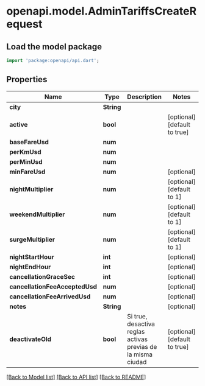 # openapi.model.AdminTariffsCreateRequest

## Load the model package
```dart
import 'package:openapi/api.dart';
```

## Properties
Name | Type | Description | Notes
------------ | ------------- | ------------- | -------------
**city** | **String** |  | 
**active** | **bool** |  | [optional] [default to true]
**baseFareUsd** | **num** |  | 
**perKmUsd** | **num** |  | 
**perMinUsd** | **num** |  | 
**minFareUsd** | **num** |  | [optional] 
**nightMultiplier** | **num** |  | [optional] [default to 1]
**weekendMultiplier** | **num** |  | [optional] [default to 1]
**surgeMultiplier** | **num** |  | [optional] [default to 1]
**nightStartHour** | **int** |  | [optional] 
**nightEndHour** | **int** |  | [optional] 
**cancellationGraceSec** | **int** |  | [optional] 
**cancellationFeeAcceptedUsd** | **num** |  | [optional] 
**cancellationFeeArrivedUsd** | **num** |  | [optional] 
**notes** | **String** |  | [optional] 
**deactivateOld** | **bool** | Si true, desactiva reglas activas previas de la misma ciudad | [optional] [default to true]

[[Back to Model list]](../README.md#documentation-for-models) [[Back to API list]](../README.md#documentation-for-api-endpoints) [[Back to README]](../README.md)


